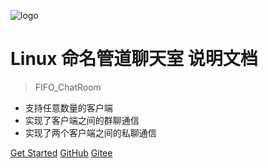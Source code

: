 ![logo](favicon.ico)

# Linux 命名管道聊天室 说明文档

> FIFO_ChatRoom

* 支持任意数量的客户端
* 实现了客户端之间的群聊通信
* 实现了两个客户端之间的私聊通信

[Get Started](/#/?id=QuickStart)
[GitHub](https://github.com/ZHJ0125/FIFO_ChatRoom)
[Gitee](https://gitee.com/zhj0125/FIFO_ChatRoom)

